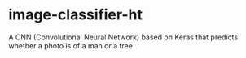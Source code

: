 # image-classifier-ht
A CNN (Convolutional Neural Network) based on Keras that predicts whether a photo is of a man or a tree.
